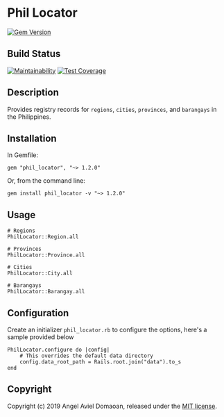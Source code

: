 # Phil Locator

[![Gem Version](https://badge.fury.io/rb/phil_locator.svg)](https://badge.fury.io/rb/phil_locator)

## Build Status
[![Maintainability](https://api.codeclimate.com/v1/badges/9cc2694e0d4b21080edc/maintainability)](https://codeclimate.com/github/tenshiAMD/phil_locator/maintainability)
[![Test Coverage](https://api.codeclimate.com/v1/badges/9cc2694e0d4b21080edc/test_coverage)](https://codeclimate.com/github/tenshiAMD/phil_locator/test_coverage)

## Description
Provides registry records for `regions`, `cities`, `provinces`, and `barangays` in the Philippines.

## Installation

In Gemfile:
```
gem "phil_locator", "~> 1.2.0"
```

Or, from the command line:
```
gem install phil_locator -v "~> 1.2.0"
```
    
## Usage

```
# Regions
PhilLocator::Region.all

# Provinces
PhilLocator::Province.all

# Cities
PhilLocator::City.all

# Barangays
PhilLocator::Barangay.all
```

## Configuration

Create an initializer `phil_locator.rb` to configure the options, here's a sample provided below

```
PhilLocator.configure do |config|
    # This overrides the default data directory
    config.data_root_path = Rails.root.join("data").to_s
end
```

## Copyright

Copyright (c) 2019 Angel Aviel Domaoan, released under the [MIT license](/LICENSE).
